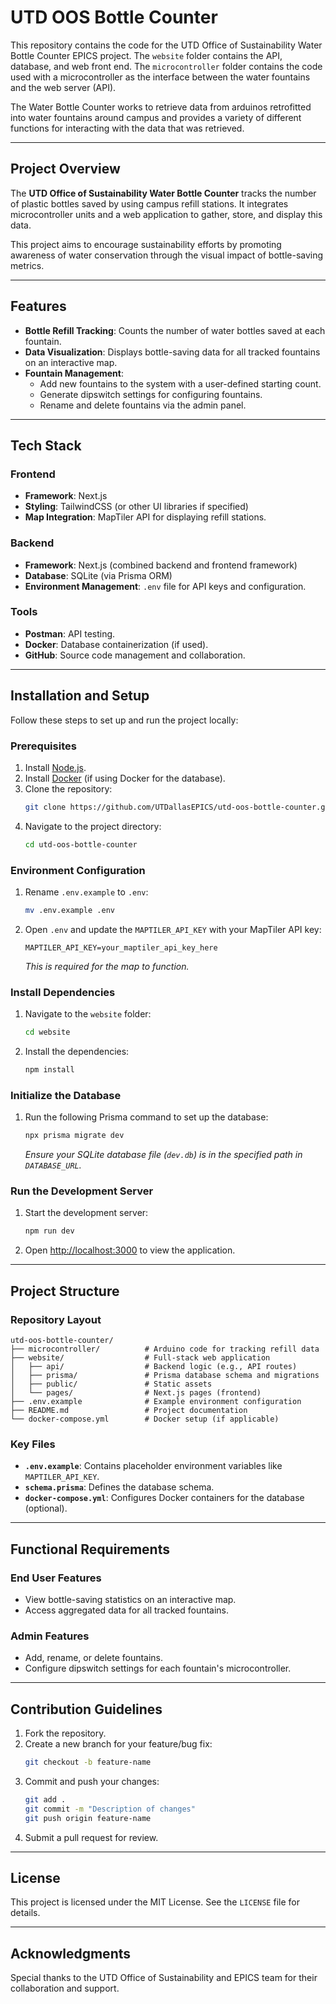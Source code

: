 # UTD OOS Bottle Counter

This repository contains the code for the UTD Office of Sustainability Water Bottle Counter EPICS project. The `website` folder contains the API, database, and web front end. The `microcontroller` folder contains the code used with a microcontroller as the interface between the water fountains and the web server (API).

The Water Bottle Counter works to retrieve data from arduinos retrofitted into water fountains around campus and provides a variety of different functions for interacting with the data that was retrieved.

---

## Project Overview

The **UTD Office of Sustainability Water Bottle Counter** tracks the number of plastic bottles saved by using campus refill stations. It integrates microcontroller units and a web application to gather, store, and display this data. 

This project aims to encourage sustainability efforts by promoting awareness of water conservation through the visual impact of bottle-saving metrics.

---

## Features

- **Bottle Refill Tracking**: Counts the number of water bottles saved at each fountain.
- **Data Visualization**: Displays bottle-saving data for all tracked fountains on an interactive map.
- **Fountain Management**:
  - Add new fountains to the system with a user-defined starting count.
  - Generate dipswitch settings for configuring fountains.
  - Rename and delete fountains via the admin panel.

---

## Tech Stack

### Frontend
- **Framework**: Next.js
- **Styling**: TailwindCSS (or other UI libraries if specified)
- **Map Integration**: MapTiler API for displaying refill stations.

### Backend
- **Framework**: Next.js (combined backend and frontend framework)
- **Database**: SQLite (via Prisma ORM)
- **Environment Management**: `.env` file for API keys and configuration.

### Tools
- **Postman**: API testing.
- **Docker**: Database containerization (if used).
- **GitHub**: Source code management and collaboration.

---

## Installation and Setup

Follow these steps to set up and run the project locally:

### Prerequisites
1. Install [Node.js](https://nodejs.org).
2. Install [Docker](https://www.docker.com/) (if using Docker for the database).
3. Clone the repository:
   ```bash
   git clone https://github.com/UTDallasEPICS/utd-oos-bottle-counter.git
   ```
4. Navigate to the project directory:
   ```bash
   cd utd-oos-bottle-counter
   ```

### Environment Configuration
1. Rename `.env.example` to `.env`:
   ```bash
   mv .env.example .env
   ```
2. Open `.env` and update the `MAPTILER_API_KEY` with your MapTiler API key:
   ```
   MAPTILER_API_KEY=your_maptiler_api_key_here
   ```
   *This is required for the map to function.*

### Install Dependencies
1. Navigate to the `website` folder:
   ```bash
   cd website
   ```
2. Install the dependencies:
   ```bash
   npm install
   ```

### Initialize the Database
1. Run the following Prisma command to set up the database:
   ```bash
   npx prisma migrate dev
   ```
   *Ensure your SQLite database file (`dev.db`) is in the specified path in `DATABASE_URL`.*

### Run the Development Server
1. Start the development server:
   ```bash
   npm run dev
   ```
2. Open [http://localhost:3000](http://localhost:3000) to view the application.

---

## Project Structure

### Repository Layout
```
utd-oos-bottle-counter/
├── microcontroller/          # Arduino code for tracking refill data
├── website/                  # Full-stack web application
│   ├── api/                  # Backend logic (e.g., API routes)
│   ├── prisma/               # Prisma database schema and migrations
│   ├── public/               # Static assets
│   └── pages/                # Next.js pages (frontend)
├── .env.example              # Example environment configuration
├── README.md                 # Project documentation
└── docker-compose.yml        # Docker setup (if applicable)
```

### Key Files
- **`.env.example`**: Contains placeholder environment variables like `MAPTILER_API_KEY`.
- **`schema.prisma`**: Defines the database schema.
- **`docker-compose.yml`**: Configures Docker containers for the database (optional).

---

## Functional Requirements

### End User Features
- View bottle-saving statistics on an interactive map.
- Access aggregated data for all tracked fountains.

### Admin Features
- Add, rename, or delete fountains.
- Configure dipswitch settings for each fountain's microcontroller.

---

## Contribution Guidelines

1. Fork the repository.
2. Create a new branch for your feature/bug fix:
   ```bash
   git checkout -b feature-name
   ```
3. Commit and push your changes:
   ```bash
   git add .
   git commit -m "Description of changes"
   git push origin feature-name
   ```
4. Submit a pull request for review.

---

## License

This project is licensed under the MIT License. See the `LICENSE` file for details.

---

## Acknowledgments

Special thanks to the UTD Office of Sustainability and EPICS team for their collaboration and support.
